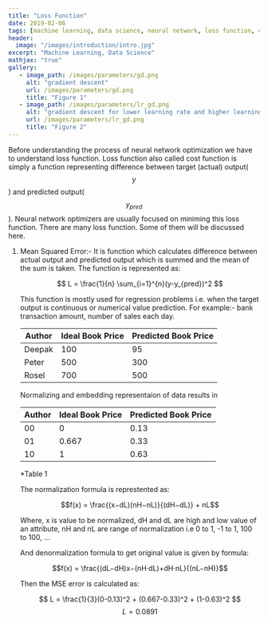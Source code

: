 ```yaml
---
title: "Loss Function"
date: 2019-02-06
tags: [machine learning, data science, neural network, loss function, cost function]
header:
  image: "/images/introduction/intro.jpg"
excerpt: "Machine Learning, Data Science"
mathjax: "true"
gallery:
   - image_path: /images/parameters/gd.png
     alt: "gradient descent"
     url: /images/parameters/gd.png
     title: "Figure 1"
   - image_path: /images/parameters/lr_gd.png
     alt: "gradient descent for lower learning rate and higher learning rate"
     url: /images/parameters/lr_gd.png
     title: "Figure 2"
---
```


Before understanding the process of neural network optimization we have to understand loss function. Loss function also called cost function is simply a function representing difference between target (actual) output($$y$$) and predicted output($$y_{pred}$$). Neural network optimizers are usually focused on miniming this loss function. There are many loss function. Some of them will be discussed here.

1. Mean Squared Error:-
   It is function which calculates difference between actual output and predicted output which is summed and the mean of the sum is taken. The function is represented as:
   
   $$ L = \frac{1}{n} \sum_{i=1}^{n}(y-y_{pred})^2 $$
   
   This function is mostly used for regression problems i.e. when the target output is continuous or numerical value prediction. For example:- bank transaction amount, number of sales each day.
   
   | Author |Ideal Book Price | Predicted Book Price| 
   |--------|-----------------|------------------|
   | Deepak | 100 | 95 |
   | Peter | 500 | 300 |
   | Rosel | 700 | 500 |
   
   
   Normalizing and embedding representaion of data results in
   
   | Author | Ideal Book Price | Predicted Book Price| 
   |--------|------------------|------------------|
   | 00 |0 | 0.13 |
   | 01 |0.667 | 0.33 |
   | 10 |1 | 0.63 |
   
   *Table 1
   
   The normalization formula is represtented as:
   
   $$f(x) = \frac{(x−dL)(nH−nL)}{(dH−dL)} + nL$$
   
   Where, x is value to be normalized, 
          dH and dL are high and low value of an attribute,
          nH and nL are range of normalization i.e 0 to 1, -1 to 1, 100 to 100, ...
   
   And denormalization formula to get original value is given by formula:
   
   $$f(x) = \frac{(dL−dH)x−(nH·dL)+dH·nL}{(nL−nH)}$$
   
   Then the MSE error is calculated as:
   
   $$ L = \frac{1}{3}(0-0.13)^2 + (0.667-0.33)^2 + (1-0.63)^2 $$
   $$ L = 0.0891 $$
   
   
